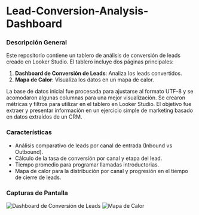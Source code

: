 # Lead-Conversion-Analysis-Dashboard

### Descripción General
Este repositorio contiene un tablero de análisis de conversión de leads creado en Looker Studio. El tablero incluye dos páginas principales:
1. **Dashboard de Conversión de Leads**: Analiza los leads convertidos.
2. **Mapa de Calor**: Visualiza los datos en un mapa de calor.

La base de datos inicial fue procesada para ajustarse al formato UTF-8 y se acomodaron algunas columnas para una mejor visualización. Se crearon métricas y filtros para utilizar en el tablero en Looker Studio. El objetivo fue extraer y presentar información en un ejercicio simple de marketing basado en datos extraídos de un CRM.

### Características
- Análisis comparativo de leads por canal de entrada (Inbound vs Outbound).
- Cálculo de la tasa de conversión por canal y etapa del lead.
- Tiempo promedio para programar llamadas introductorias.
- Mapa de calor para la distribución por canal y progresión en el tiempo de cierre de leads.

### Capturas de Pantalla
![Dashboard de Conversión de Leads](ruta/a/tu/captura1.png)
![Mapa de Calor](ruta/a/tu/captura2.png)
